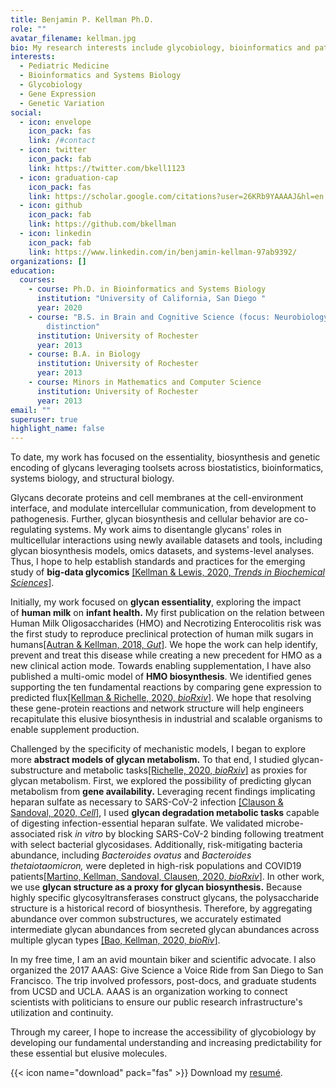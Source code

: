 ```yaml
---
title: Benjamin P. Kellman Ph.D.
role: ""
avatar_filename: kellman.jpg
bio: My research interests include glycobiology, bioinformatics and pathology
interests:
  - Pediatric Medicine
  - Bioinformatics and Systems Biology
  - Glycobiology
  - Gene Expression
  - Genetic Variation
social:
  - icon: envelope
    icon_pack: fas
    link: /#contact
  - icon: twitter
    icon_pack: fab
    link: https://twitter.com/bkell1123
  - icon: graduation-cap
    icon_pack: fas
    link: https://scholar.google.com/citations?user=26KRb9YAAAAJ&hl=en
  - icon: github
    icon_pack: fab
    link: https://github.com/bkellman
  - icon: linkedin
    icon_pack: fab
    link: https://www.linkedin.com/in/benjamin-kellman-97ab9392/
organizations: []
education:
  courses:
    - course: Ph.D. in Bioinformatics and Systems Biology
      institution: "University of California, San Diego "
      year: 2020
    - course: "B.S. in Brain and Cognitive Science (focus: Neurobiology)  with
        distinction"
      institution: University of Rochester
      year: 2013
    - course: B.A. in Biology
      institution: University of Rochester
      year: 2013
    - course: Minors in Mathematics and Computer Science
      institution: University of Rochester
      year: 2013
email: ""
superuser: true
highlight_name: false
---
```

<!--StartFragment-->

To date, my work has focused on the essentiality, biosynthesis and genetic encoding of glycans leveraging toolsets across biostatistics, bioinformatics, systems biology, and structural biology.

Glycans decorate proteins and cell membranes at the cell-environment interface, and modulate intercellular communication, from development to pathogenesis. Further, glycan biosynthesis and cellular behavior are co-regulating systems. My work aims to disentangle glycans' roles in multicellular interactions using newly available datasets and tools, including glycan biosynthesis models, omics datasets, and systems-level analyses. Thus, I hope to help establish standards and practices for the emerging study of **big-data glycomics** [[Kellman & Lewis, 2020, *Trends in Biochemical Sciences*]](https://doi.org/10.1016/j.tibs.2020.10.004).

Initially, my work focused on **glycan essentiality**, exploring the impact of **human milk** on **infant health.** My first publication on the relation between Human Milk Oligosaccharides (HMO) and Necrotizing Enterocolitis risk was the first study to reproduce preclinical protection of human milk sugars in humans[[Autran & Kellman, 2018, *Gut*]](http://dx.doi.org/10.1136/gutjnl-2016-312819). We hope the work can help identify, prevent and treat this disease while creating a new precedent for HMO as a new clinical action mode. Towards enabling supplementation, I have also published a multi-omic model of **HMO biosynthesis**. We identified genes supporting the ten fundamental reactions by comparing gene expression to predicted flux[[Kellman & Richelle, 2020, *bioRxiv*]](https://doi.org/10.1101/2020.09.02.278663). We hope that resolving these gene-protein reactions and network structure will help engineers recapitulate this elusive biosynthesis in industrial and scalable organisms to enable supplement production.

Challenged by the specificity of mechanistic models, I began to explore more **abstract models of glycan metabolism.** To that end, I studied glycan-substructure and metabolic tasks[[Richelle, 2020, *bioRxiv*]](https://doi.org/10.1101/2020.04.26.057943) as proxies for glycan metabolism. First, we explored the possibility of predicting glycan metabolism from **gene availability.** Leveraging recent findings implicating heparan sulfate as necessary to SARS-CoV-2 infection [[Clauson & Sandoval, 2020, *Cell*]](https://doi.org/10.1016/j.cell.2020.09.033), I used **glycan degradation metabolic tasks** capable of digesting infection-essential heparan sulfate. We validated microbe-associated risk *in vitro* by blocking SARS-CoV-2 binding following treatment with select bacterial glycosidases. Additionally, risk-mitigating bacteria abundance, including *Bacteroides ovatus* and *Bacteroides thetaiotaomicron,* were depleted in high-risk populations and COVID19 patients[[Martino, Kellman, Sandoval, Clausen, 2020, *bioRxiv*]](https://doi.org/10.1101/2020.08.17.238444). In other work, we use **glycan structure as a proxy for glycan biosynthesis.** Because highly specific glycosyltransferases construct glycans, the polysaccharide structure is a historical record of biosynthesis. Therefore, by aggregating abundance over common substructures, we accurately estimated intermediate glycan abundances from secreted glycan abundances across multiple glycan types [[Bao, Kellman, 2020, *bioRiv*]](https://doi.org/10.1101/693507).

In my free time, I am an avid mountain biker and scientific advocate. I also organized the 2017 AAAS: Give Science a Voice Ride from San Diego to San Francisco. The trip involved professors, post-docs, and graduate students from UCSD and UCLA. AAAS is an organization working to connect scientists with politicians to ensure our public research infrastructure's utilization and continuity. 

Through my career, I hope to increase the accessibility of glycobiology by developing our fundamental understanding and increasing predictability for these essential but elusive molecules.

{{< icon name="download" pack="fas" >}} Download my [resumé](https://drive.google.com/file/d/1kdoQJLYdH9vAWXr2uSyx7D5RwJ3d3KOq/view?usp=sharing).

<!--EndFragment-->